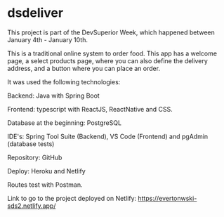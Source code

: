 # dsdeliver

This project is part of the DevSuperior Week, which happened between January 4th - January 10th.

This is a traditional online system to order food. This app has a welcome page, a select products page, where you can also define the delivery address, and a button where you can place an order.

It was used the following technologies:

Backend: Java with Spring Boot

Frontend: typescript with ReactJS, ReactNative and CSS.

Database at the beginning: PostgreSQL

IDE's: Spring Tool Suite (Backend), VS Code (Frontend) and pgAdmin (database tests)

Repository: GitHub

Deploy: Heroku and Netlify

Routes test with Postman.

Link to go to the project deployed on Netlify:
https://evertonwski-sds2.netlify.app/
